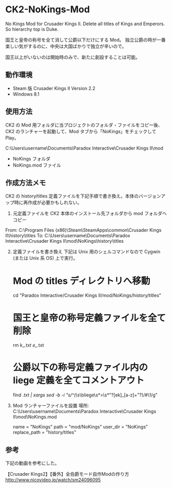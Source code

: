 CK2-NoKings-Mod
===============

No Kings Mod for Crusader Kings II.
Delete all titles of Kings and Emperors. So hierarchy top is Duke.

国王と皇帝の称号を全て消して公爵以下だけにする Mod。
独立公爵の時が一番楽しい気がするのに、中央は大国ばかりで独立が辛いので。

国王以上がいないのは開始時のみで、新たに創設することは可能。


動作環境
----------------------------------------

* Steam 版 Crusader Kings II Version 2.2
* Windows 8.1


使用方法
----------------------------------------

CK2 の Mod 用フォルダに当プロジェクトのフォルダ・ファイルをコピー後、
CK2 のランチャーを起動して、Mod タブから「NoKings」をチェックして Play。

C:\Users\username\Documents\Paradox Interactive\Crusader Kings II\mod

* NoKings フォルダ
* NoKings.mod ファイル


作成方法メモ
----------------------------------------

CK2 の history/titles 定義ファイルを下記手順で書き換え。本体のバージョンアップ時に再作成が必要かもしれない。

1. 元定義ファイルを CK2 本体のインストール先フォルダから mod フォルダへコピー

From: C:\Program Files (x86)\Steam\SteamApps\common\Crusader Kings II\history\titles
To: C:\Users\username\Documents\Paradox Interactive\Crusader Kings II\mod\NoKings\history\titles

2. 定義ファイルを書き換え
下記は Unix 用のシェルコマンドなので Cygwin (または Unix 系 OS) 上で実行。

	# Mod の titles ディレクトリへ移動
	cd "Paradox Interactive/Crusader Kings II/mod/NoKings/history/titles"
	
	# 国王と皇帝の称号定義ファイルを全て削除
	rm k_*.txt e_*.txt
	
	# 公爵以下の称号定義ファイル内の liege 定義を全てコメントアウト
	find *.txt | xargs sed -b -i "s/^\(\s*\bliege\s*=\s*\"\?[ek]_[a-z]\+\"\?\)/#\1/g"

3. Mod ランチャーファイルを設置
場所: C:\Users\username\Documents\Paradox Interactive\Crusader Kings II\mod\NoKings.mod

	name = "NoKings"
	path = "mod/NoKings"
	user_dir = "NoKings"
	replace_path = "history/titles"


参考
----------------------------------------
下記の動画を参考にした。

【Crusader Kings2】【番外】全伯爵モード自作Modの作り方  
http://www.nicovideo.jp/watch/sm24096095
